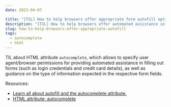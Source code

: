 ```yaml
---
date: 2023-04-07

title: "[TIL] How to help browsers offer appropriate form autofill options"
description: "[TIL] How to help browsers offer automated assistance in filling out forms"
slug: how-to-help-browsers-offer-appropriate-autofill
tags:
  - autocomplete
  - html
---
```


TIL about HTML attribute `autocomplete`, which allows to specify user
agent/browser permissions for providing automated assistance in filling out
forms (such as login credentials and credit card details), as well as guidance
on the type of information expected in the respective form fields.

Resources:

- [Learn all about autofill and the autocomplete
  attribute.](https://web.dev/learn/forms/autofill/)
- [HTML attribute:
  autocomplete](https://developer.mozilla.org/en-US/docs/Web/HTML/Attributes/)
